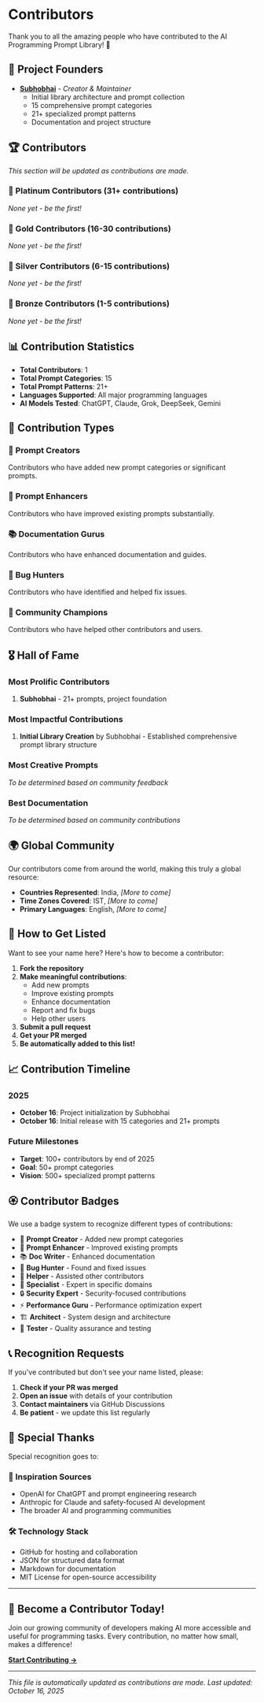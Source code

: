 # Contributors

Thank you to all the amazing people who have contributed to the AI Programming Prompt Library! 🙏

## 🚀 Project Founders

- **[Subhobhai](https://github.com/subhobhai943)** - *Creator & Maintainer*
  - Initial library architecture and prompt collection
  - 15 comprehensive prompt categories
  - 21+ specialized prompt patterns
  - Documentation and project structure

## 🏆 Contributors

*This section will be updated as contributions are made.*

### 🌟 Platinum Contributors (31+ contributions)
*None yet - be the first!*

### 🥇 Gold Contributors (16-30 contributions)
*None yet - be the first!*

### 🥈 Silver Contributors (6-15 contributions)
*None yet - be the first!*

### 🥉 Bronze Contributors (1-5 contributions)
*None yet - be the first!*

## 📊 Contribution Statistics

- **Total Contributors**: 1
- **Total Prompt Categories**: 15
- **Total Prompt Patterns**: 21+
- **Languages Supported**: All major programming languages
- **AI Models Tested**: ChatGPT, Claude, Grok, DeepSeek, Gemini

## 🎯 Contribution Types

### 🚀 Prompt Creators
Contributors who have added new prompt categories or significant prompts.

### 🔧 Prompt Enhancers  
Contributors who have improved existing prompts substantially.

### 📚 Documentation Gurus
Contributors who have enhanced documentation and guides.

### 🐛 Bug Hunters
Contributors who have identified and helped fix issues.

### 🌟 Community Champions
Contributors who have helped other contributors and users.

## 🎖️ Hall of Fame

### Most Prolific Contributors
1. **Subhobhai** - 21+ prompts, project foundation

### Most Impactful Contributions
1. **Initial Library Creation** by Subhobhai - Established comprehensive prompt library structure

### Most Creative Prompts
*To be determined based on community feedback*

### Best Documentation
*To be determined based on community contributions*

## 🌍 Global Community

Our contributors come from around the world, making this truly a global resource:

- **Countries Represented**: India, *[More to come]*
- **Time Zones Covered**: IST, *[More to come]*
- **Primary Languages**: English, *[More to come]*

## 🤝 How to Get Listed

Want to see your name here? Here's how to become a contributor:

1. **Fork the repository**
2. **Make meaningful contributions**:
   - Add new prompts
   - Improve existing prompts
   - Enhance documentation
   - Report and fix bugs
   - Help other users
3. **Submit a pull request**
4. **Get your PR merged**
5. **Be automatically added to this list!**

## 📈 Contribution Timeline

### 2025
- **October 16**: Project initialization by Subhobhai
- **October 16**: Initial release with 15 categories and 21+ prompts

### Future Milestones
- **Target**: 100+ contributors by end of 2025
- **Goal**: 50+ prompt categories
- **Vision**: 500+ specialized prompt patterns

## 🏵 Contributor Badges

We use a badge system to recognize different types of contributions:

- 🚀 **Prompt Creator** - Added new prompt categories
- 🔧 **Prompt Enhancer** - Improved existing prompts  
- 📚 **Doc Writer** - Enhanced documentation
- 🐛 **Bug Hunter** - Found and fixed issues
- 🌟 **Helper** - Assisted other contributors
- 🎯 **Specialist** - Expert in specific domains
- 🔒 **Security Expert** - Security-focused contributions
- ⚡ **Performance Guru** - Performance optimization expert
- 🏗️ **Architect** - System design and architecture
- 🧪 **Tester** - Quality assurance and testing

## 📞 Recognition Requests

If you've contributed but don't see your name listed, please:

1. **Check if your PR was merged**
2. **Open an issue** with details of your contribution
3. **Contact maintainers** via GitHub Discussions
4. **Be patient** - we update this list regularly

## 🎉 Special Thanks

Special recognition goes to:

### 🧠 Inspiration Sources
- OpenAI for ChatGPT and prompt engineering research
- Anthropic for Claude and safety-focused AI development
- The broader AI and programming communities

### 🛠️ Technology Stack
- GitHub for hosting and collaboration
- JSON for structured data format
- Markdown for documentation
- MIT License for open-source accessibility

---

## 🌟 Become a Contributor Today!

Join our growing community of developers making AI more accessible and useful for programming tasks. Every contribution, no matter how small, makes a difference!

**[Start Contributing →](CONTRIBUTING.md)**

---

*This file is automatically updated as contributions are made. Last updated: October 16, 2025*